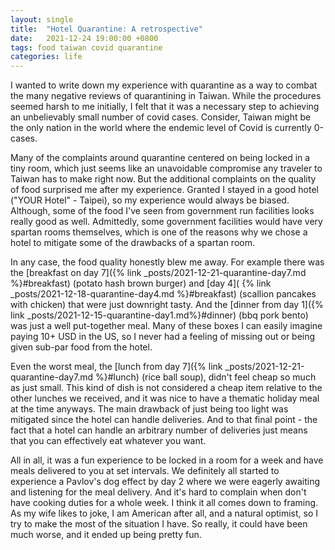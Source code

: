 ```yaml
---
layout: single
title:  "Hotel Quarantine: A retrospective"
date:   2021-12-24 19:00:00 +0800
tags: food taiwan covid quarantine
categories: life
---
```


I wanted to write down my experience with quarantine as a way to combat the many
negative reviews of quarantining in Taiwan. While the procedures seemed harsh to me
initially, I felt that it was a necessary step to achieving an unbelievably small number
of covid cases. Consider, Taiwan might be the only nation in the world where the endemic
level of Covid is currently 0-cases.

Many of the complaints around quarantine centered on being locked in a tiny room, which
just seems like an unavoidable compromise any traveler to Taiwan has to make right now.
But the additional complaints on the quality of food surprised me after my experience.
Granted I stayed in a good hotel ("YOUR Hotel" - Taipei), so my experience would always
be biased. Although, some of the food I've seen from government run facilities looks
really good as well. Admittedly, some government facilities would have very spartan
rooms themselves, which is one of the reasons why we chose a hotel to mitigate some of
the drawbacks of a spartan room.

In any case, the food quality honestly blew me away. For example there was the
[breakfast on day 7]({% link _posts/2021-12-21-quarantine-day7.md %}#breakfast)
(potato hash brown burger) and
[day 4]( {% link _posts/2021-12-18-quarantine-day4.md %}#breakfast)
(scallion pancakes with chicken) that were just downright tasty. And the
[dinner from day 1]({% link _posts/2021-12-15-quarantine-day1.md%}#dinner)
(bbq pork bento) was just a well put-together meal. Many of these boxes I can easily
imagine paying 10+ USD in the US, so I never had a feeling of missing out or being given
sub-par food from the hotel.


Even the worst meal, the
[lunch from day 7]({% link _posts/2021-12-21-quarantine-day7.md %}#lunch)
(rice ball soup), didn't feel cheap so much as just small. This kind of dish is not
considered a cheap item relative to the other lunches we received, and it was nice to
have a thematic holiday meal at the time anyways. The main drawback of just being too
light was mitigated since the hotel can handle deliveries. And to that final point - the
fact that a hotel can handle an arbitrary number of deliveries just means that you can
effectively eat whatever you want.

All in all, it was a fun experience to be locked in a room for a week and have meals
delivered to you at set intervals. We definitely all started to experience a Pavlov's
dog effect by day 2 where we were eagerly awaiting and listening for the meal delivery.
And it's hard to complain when don't have cooking duties for a whole week. I think it
all comes down to framing. As my wife likes to joke, I am American after all, and a
natural optimist, so I try to make the most of the situation I have. So really, it could
have been much worse, and it ended up being pretty fun.